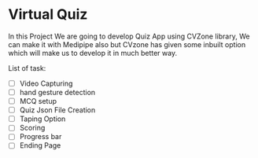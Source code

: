 # Virtual Quiz

In this Project We are going to develop Quiz App using CVZone library, We can make it with Medipipe also but CVzone has given some inbuilt option which will make us to develop it in much better way.

List of task:

- [ ] Video Capturing
- [ ] hand gesture detection
- [ ] MCQ setup
- [ ] Quiz Json File Creation
- [ ] Taping Option
- [ ] Scoring
- [ ] Progress bar
- [ ] Ending Page
